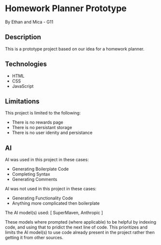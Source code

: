 # Homework Planner Prototype
By Ethan and Mica - G11

## Description

This is a prototype project based on our idea for a homework planner.

## Technologies

- HTML
- CSS
- JavaScript

## Limitations

This project is limited to the following:
- There is no rewards page
- There is no persistant storage
- There is no user idenity and persistance

## AI

AI was used in this project in these cases:
- Generating Boilerplate Code
- Completing Syntax
- Generating Comments

AI was not used in this project in these cases:
- Generating Functionality Code
- Anything more complicated then boilerplate

The AI model(s) used: [ SuperMaven, Anthropic ]

These models where prompted (where applicable) to be helpful by indexing code,
and using that to pridict the next line of code. This prioritizes and limits
the AI model(s) to use code already present in the project rather then getting
it from other sources.
